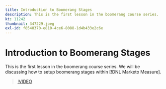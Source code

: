 ```yaml
---
title: Introduction to Boomerang Stages
description: This is the first lesson in the boomerang course series.  We will be discussing how to setup boomerang stages within [!DNL Marketo Measure].
kt: 11242
thumbnail: 347229.jpeg
exl-id: f8548370-e810-4ce6-8088-1d4b433e2c6e
---
```

# Introduction to Boomerang Stages

This is the first lesson in the boomerang course series.  We will be discussing how to setup boomerang stages within [!DNL Marketo Measure].

>[!VIDEO](https://video.tv.adobe.com/v/347229/?quality=12&learn=on)
